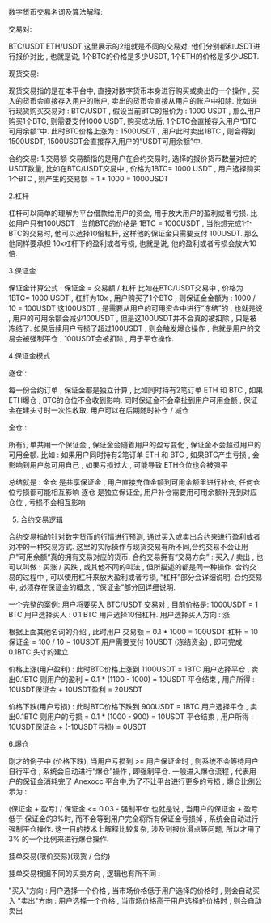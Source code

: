 数字货币交易名词及算法解释:

交易对:

BTC/USDT
ETH/USDT
这里展示的2组就是不同的交易对, 他们分别都和USDT进行报价对比 , 也就是说, 1个BTC的价格是多少USDT, 1个ETH的价格是多少USDT.

现货交易:

现货交易指的是在本平台中, 直接对数字货币本身进行购买或卖出的一个操作 , 买入的货币会直接存入用户的账户, 卖出的货币会直接从用户的账户中扣除.
比如进行现货购买交易对 : BTC/USDT , 假设当前BTC的报价为 : 1000 USDT , 那么用户购买1个BTC, 则需要支付1000 USDT, 购买成功后, 1个BTC会直接存入用户“BTC可用余额”中.
此时BTC价格上涨为 : 1500USDT , 用户此时卖出1BTC , 则会得到1500USDT, 1500USDT会直接存入用户的“USDT可用余额”中.


合约交易:
1.交易额 
交易额指的是用户在合约交易时, 选择的报价货币数量对应的USDT数量, 比如在BTC/USDT交易中 , 价格为1BTC= 1000 USDT , 用户选择购买1个BTC , 则产生的交易额 = 1 * 1000 = 1000USDT

2.杠杆

杠杆可以简单的理解为平台借款给用户的资金, 用于放大用户的盈利或者亏损.
比如用户只有100USDT , 当前BTC的价格是 1BTC = 1000USDT , 当他想完成1个BTC的交易时, 他可以选择10倍杠杆, 这样他的保证金只需要支付 100USDT.
那么他同样要承担 10x杠杆下的盈利或者亏损, 也就是说, 他的盈利或者亏损会放大10倍.


3.保证金

保证金计算公式 : 保证金 = 交易额 / 杠杆
比如在BTC/USDT交易中 , 价格为1BTC= 1000 USDT , 杠杆为10x , 用户购买了1个BTC , 则保证金金额为 : 1000 / 10 = 100USDT
这100USDT , 是需要从用户的可用资金中进行“冻结”的 , 也就是说 , 用户的可用余额会减少100USDT , 但是这100USDT并不会真的被扣除 , 只是被冻结了.
如果后续用户亏损了超过100USDT , 则会触发爆仓操作 , 也就是用户的交易会被强制平仓 , 100USDT会被扣除 , 用于平仓操作.


4.保证金模式

逐仓 :

每一份合约订单 , 保证金都是独立计算 , 比如同时持有2笔订单 ETH 和 BTC , 如果ETH爆仓 , BTC的仓位不会收到影响.
同时保证金不会牵扯到用户可用金额  , 保证金在建头寸时一次性收取. 
用户可以在后期随时补仓 / 减仓

全仓 :

所有订单共用一个保证金 , 保证金会随着用户的盈亏变化 , 保证金不会超过用户的可用金额.
比如 : 如果用户同时持有2笔订单 ETH 和 BTC , 如果BTC产生亏损 , 会影响到用户总可用自己 , 如果亏损过大 , 可能导致 ETH仓位也会被强平

总结就是 : 
全仓 是共享保证金 , 用户直接充值金额到可用余额里进行补仓, 任何仓位亏损都可能相互影响
逐仓 是独立保证金, 用户补仓需要用可用余额补充到对应仓位 , 亏损不会相互影响

5. 合约交易逻辑

合约交易指的针对数字货币的行情进行预测, 通过买入或卖出合约来进行盈利或者对冲的一种交易方式. 这里的实际操作与现货交易有所不同,合约交易不会让用户"可用余额“真的拥有交易对应的货币.
合约交易拥有“交易方向” : 买入 / 卖出 , 也可以叫做 : 买涨 / 买跌 , 或其他不同的叫法 , 但所描述的都是同一种操作. 
合约交易的过程中 , 可以使用杠杆来放大盈利或者亏损, “杠杆”部分会详细说明.
合约交易中, 必须存在保证金的概念 , “保证金”部分回详细说明.


一个完整的案例:
用户将要买入 BTC/USDT 交易对 , 目前价格是: 1000USDT = 1 BTC
用户选择买入 : 0.1 BTC
用户选择10倍杠杆.
用户选择买入方向 : 涨

根据上面其他名词的介绍 , 此时用户
交易额 = 0.1 * 1000 = 100USDT
杠杆 = 10
保证金 = 100 / 10 = 10USDT
用户需要支付 10USDT (冻结资金) , 即可完成0.1BTC 头寸的建立

价格上涨(用户盈利) : 
此时BTC价格上涨到 1100USDT = 1BTC
用户选择平仓 , 卖出0.1BTC
则用户的盈利 = 0.1 * (1100 - 1000) = 10USDT
平仓结束 , 用户所得 : 10USDT保证金 + 10USDT盈利 = 20USDT

价格下跌(用户亏损) :
此时BTC价格下跌到 900USDT = 1BTC
用户选择平仓 , 卖出0.1BTC
则用户的亏损 = 0.1 * (1000 - 900) = 10USDT
平仓结束 , 用户所得 : 10USDT保证金 + (-10USDT亏损) = 0USDT

6.爆仓

刚才的例子中  (价格下跌), 当用户亏损到 >= 用户保证金时 , 则系统不会等待用户自行平仓 , 系统会自动进行“爆仓”操作 , 即强制平仓.
一般进入爆仓流程 , 代表用户的保证金消耗完了
Anexocc 平台中,为了不让平台进行更多的亏损 , 爆仓比例公示为 :

(保证金 + 盈亏) / 保证金 <= 0.03 - 强制平仓
也就是说 , 当用户的保证金 + 盈亏 低于 保证金的3%时, 而不会等到用户完全将所有保证金亏损掉 , 系统会自动进行强制平仓操作.
这一目的技术上解释比较复杂, 涉及到报价滑点等问题, 所以才用了 3% 的一个比例来进行爆仓操作.


挂单交易(限价交易)(现货 / 合约)

挂单交易根据不同的买卖方向 , 逻辑也有所不同 :

"买入"方向 : 用户选择一个价格 , 当市场价格低于用户选择的价格时 , 则会自动买入
"卖出"方向 : 用户选择一个价格 , 当市场价格高于用户选择的价格时 , 则会自动卖出
